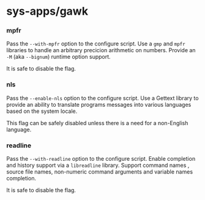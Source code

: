 # sys-apps/gawk

### mpfr
Pass the `--with-mpfr` option to the configure script. Use a `gmp` and `mpfr` libraries to handle an arbitrary precicion arithmetic on numbers. Provide an `-M` (aka `--bignum`) runtime option support.

It is safe to disable the flag.

### nls
Pass the `--enable-nls` option to the configure script. Use a Gettext library to provide an ability to translate programs messages into various languages based on the system locale.

This flag can be safely disabled unless there is a need for a non-English language.

### readline
Pass the `--with-readline` option to the configure script. Enable completion and history support via a `libreadline` library. Support command names , source file names, non-numeric command arguments and variable names completion.

It is safe to disable the flag.
